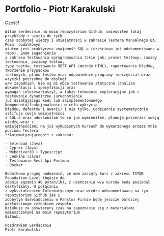 # Portfolio - Piotr Karakulski

Cześć!

	Witam serdecznie na moim repozytorium Github, umieściłem tutaj przykłady z użycia do tych 
	czas zdobytej wiedzy i umiejętności w zakresie Testera Manualnego QA. Moim  dodatkowym 
	atutem jest praktyczna znajomość SQL-a (częściowo już udokumentowana w repo). Znam zagadnienia 
	z zakresu testowania oprogramowania takie jak: proces testowy, zasady testowania, poziomy testów, 
	typy testów, testowanie REST API (metody HTML), raportowanie błędów, tworzenie przypadków 
	testowych, planu testów oraz odpowiednie programy (narzędzia) oraz wtyczki potrzebne do obsługi 
	w/w zagadnień. Nie są mi obce testowanie statyczne (analiza dokumentacji i specyfikacji oraz 
	wymagań interesariuszy), a także tetowanie exploracyjne jak i testowanie dynamiczne (uruchomienie 
	już działąjącego kodu lub zaimplementowanego komponentu/funkcjonalności w celu wykrycia 
	błędów, defektów i awarii) i nie tylko. Codziennie systematycznie szlifuję swoje umiejętności 
	z SQL-a oraz udoskonalam to co już wymieniłem, planuję poszerzać swoją wiedzę wraz z 
	umiejętnościami na już wykupionych kursach do wymarzonego przeze mnie poziomu Testera 
	**Automatyzującego** z zakresu:
	
	- Selenium (Java)
	- Cypres (Java)
	- WebdriverIO + Typescript 
	- Jenkins (Java)
	- Testowanie Rest Api Postman 
	- Docker

	Dodatkowo pragnę nadmienić, że mam zaczęty kurs z zakresu ISTQB Foundation Level (będzie do 
	zdania egzamin 40 pytań/1h), z ukończenia w/w kursów bedę posiadał Certyfikaty. W połączniu 
	z wykształceniem Informatycznym oraz wiedzą udkoumentowaną na tym repozytorium Github jak i 
	zdobytym doświadczeniu w Państwa Firmie będę jeszcze bardziej wartościowym członkiem zespołu. 
	Dziekuję za poświęcony czas na zapoznanie się z materiałami umieszczonymi na moim repozytorium 
	Github.

	Pozdrawiam Serdecznie 
	Piotr Karakulski
